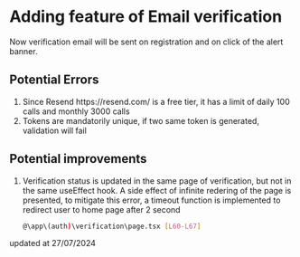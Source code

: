 # Adding feature of Email verification

Now verification email will be sent on registration and on click of the alert banner.

## Potential Errors

<ol>
<li>Since Resend https://resend.com/ is a free tier, it has a limit of daily 100 calls and monthly 3000 calls</li>
<li>Tokens are mandatorily unique, if two same token is generated, validation will fail </li>
</ol>

## Potential improvements

<ol>
<li>Verification status is updated in the same page of verification, but not in the same useEffect hook. A side effect of infinite redering of the page is presented, to mitigate this error, a timeout function is implemented to redirect user to home page after 2 second 

```bash 
@\app\(auth)\verification\page.tsx [L60-L67]
```
</li>
</ol>


updated at 27/07/2024

